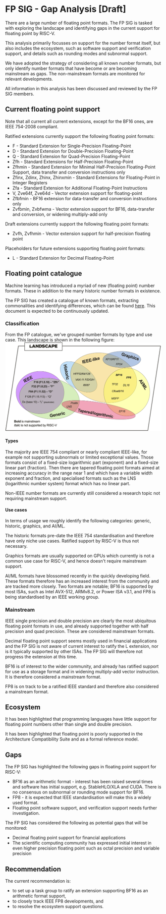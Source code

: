 # FP SIG - Gap Analysis [Draft]
There are a large number of floating point formats. The FP SIG is tasked with exploring the landscape and identifying gaps in the current support for floating point by RISC-V.

This analysis primarily focusses on support for the number format itself, but also includes the ecosystem, such as software support and verification support, and details such as rounding modes and subnormal support.

We have adopted the strategy of considering all known number formats, but only identify number formats that have become or are becoming mainstream as gaps. The non-mainstream formats are monitored for relevant developments.

All information in this analysis has been discussed and reviewed by the FP SIG members.

## Current floating point support
Note that all current all current extensions, except for the BF16 ones, are IEEE 754-2008 compliant.

Ratified extensions currently support the following floating point formats:
- F - Standard Extension for Single-Precision Floating-Point
- D - Standard Extension for Double-Precision Floating-Point
- Q - Standard Extension for Quad-Precision Floating-Point
- Zfh - Standard Extensions for Half-Precision Floating-Point
- Zfhmin - Standard Extension for Minimal Half-Precision Floating-Point Support, data transfer and conversion instructions only
- Zfinx, Zdinx, Zhinx, Zhinxmin - Standard Extensions for Floating-Point in Integer Registers
- Zfa - Standard Extension for Additional Floating-Point Instructions
- V, Zve64f, Zve64d - Vector extension support for floating-point
- Zfbfmin - BF16 extension for data-transfer and conversion instructions only
- Zvfbmin, Zvbfwma - Vector extension support for BF16, data-transfer and conversion, or widening multiply-add only

Draft extensions currently support the following floating point formats:
- Zvfh, Zvfhmin - Vector extension support for half-precision floating point

Placeholders for future extensions supporting floating point formats:
- L - Standard Extension for Decimal Floating-Point

## Floating point catalogue
Machine learning has introduced a myriad of new (floating point) number formats. These in addition to the many historic number formats in existence.

The FP SIG has created a catalogue of known formats, extracting commonalities and identifying differences, which can be found [here](https://docs.google.com/spreadsheets/d/1PQukUGth9KFmhqLjsZ-22Lpnnf1ZnF8Sw0GxHzg6C2s). This document is expected to be continuously updated.

### Classification
From the FP catalogue, we've grouped number formats by type and use case. This landscape is shown in the following figure:
![FP landscape](figures/Landscape.png)

#### Types
The majority are IEEE 754 compliant or nearly compliant IEEE-like, for example not supporting subnormals or limited exceptional values. Those formats consist of a fixed-size logarithmic part (exponent) and a fixed-size linear part (fraction). Then there are tapered floating point formats aimed at increasing accuracy in the range near 1 and which have a variable width exponent and fraction, and specialised formats such as the LNS (logarithmic number system) format which has no linear part.

Non-IEEE number formats are currently still considered a research topic not requiring mainstream support.

#### Use cases
In terms of usage we roughly identify the following categories: generic, historic, graphics, and AI/ML.

The historic formats pre-date the IEEE 754 standardisation and therefore have only niche use cases. Ratified support by RISC-V is thus not necessary.

Graphics formats are usually supported on GPUs which currently is not a common use case for RISC-V, and hence doesn't require mainstream support.

AI/ML formats have blossomed recently in the quickly developing field. These formats therefore has an increased interest from the community and are tracked more closely. Two formats are notable; BF16 is supported by most ISAs, such as Intel AVX-512, ARMv8.2, or Power ISA v3.1, and FP8 is being standardised by an IEEE working group.


### Mainstream
IEEE single precision and double precision are clearly the most ubiquitous floating point formats in use, and already supported together with half precision and quad precision. These are considered mainstream formats.

Decimal floating point support seems mostly used in financial applications and the FP SIG is not aware of current interest to ratify the L extension, nor is it typically supported by other ISAs. The FP SIG will therefore not progress the extension at this time.

BF16 is of interest to the wider community, and already has ratified support for use as a storage format and in widening multiply-add vector instruction. It is therefore considered a mainstream format.

FP8 is on track to be a ratified IEEE standard and therefore also considered a mainstream format.

## Ecosystem
It has been highlighted that programming languages have little support for floating point numbers other than single and double precision.

It has been highlighted that floating point is poorly supported in the Architecture Compatibility Suite and as a formal reference model.

## Gaps
The FP SIG has highlighted the following gaps in floating point support for RISC-V:
- BF16 as an arithmetic format - interest has been raised several times and software has initial support, e.g. StableHLO/XLA and CUDA. There is no consensus on subnormal or rounding mode support for BF16.
- FP8 - it is expected that IEEE standardisation will make this a widely used format.
- Floating point software support, and verification support needs further investigation.

The FP SIG has considered the following as potential gaps that will be monitored:
- Decimal floating point support for financial applications
- The scientific computing community has expressed initial interest in even higher precision floating point such as octal precision and variable precision

## Recommendation
The current recommendation is:
- to set up a task group to ratify an extension supporting BF16 as an arithmetic format support,
- to closely track IEEE FP8 developments, and
- to resolve the ecosystem support questions.
